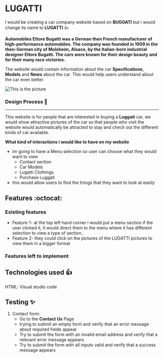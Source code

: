 # LUGATTI

I would be creating a car company website based on **BUGGATI** but i would change its name to **LUGATTI** :+1:

**Automobiles Ettore Bugatti was a German then French manufacturer of high-performance automobiles. The company was founded in 1909 in the then-German city of Molsheim, Alsace, by the Italian-born industrial designer Ettore Bugatti. The cars were known for their design beauty and for their many race victories.**

The website would contain information about the car **Specifications**, **Models** and **News** about the car. This would help users understand about the car even better.


![This is the picture](https://cimg2.ibsrv.net/ibimg/hgm/1920x1080-1/100/800/the-final-bugatti-divo_100800186.jpg)


### Design Process :rocket:
------------------
This website is for people that are interested in buying a **Luggati** car, we would show attractive pictures of the car so that people who visit the website would automatically be attracted to stay and check out the different kinds of car available.


**What kind of interactions i would like to have on my website**
* Im going to have a Menu selection so user can choose what they would want to view
    * Contact section
    * Car Models
    * Lugatti Clothings
    * Purchase Luggati
* this would allow users to find the things that they want to look at easily

## Features :octocat:
### Existing features
* Feature 1- at the top left hand corner i would put a menu section if the user clicked it, it would direct them to the menu where it has different selection to view a type of section.
* Feature 2- they could click on the pictures of the LUGATTI pictures to view them in a bigger format 
### Features left to implement

## Technologies used :+1:
HTML: 
Visual studio code

## Testing :sparkles:
1. Contact form:
    * Go to the **Contact Us** Page
    * trying to submit an empty form and verify that an error message about required fields appear
    * Try to submit the form with an invalid email address and verify that a relevant error message appears
    * Try to submit the form with all inputs valid and verify that a success message appears
